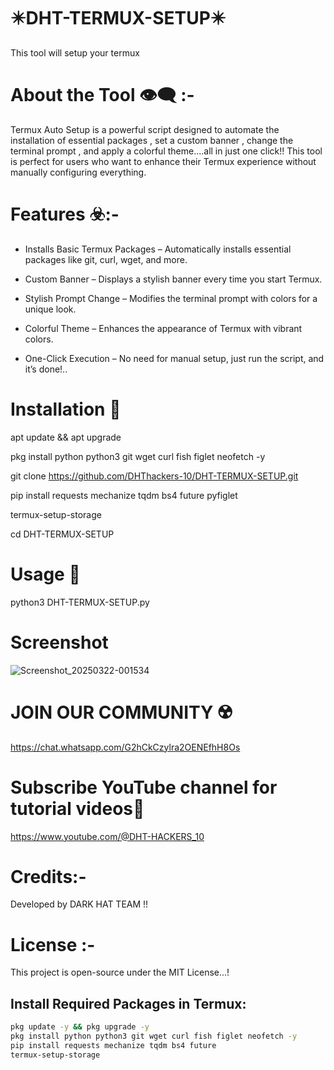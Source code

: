 # ✴️DHT-TERMUX-SETUP✴️
This tool will setup your termux 

# About the Tool 👁️‍🗨️ :-

Termux Auto Setup is a powerful script designed to automate the installation of essential packages , set a custom banner ,  change the terminal prompt , and apply a colorful theme....all in just one click!! This tool is perfect for users who want to enhance their Termux experience without manually configuring everything. 

# Features ☣️:-

* Installs Basic Termux Packages – Automatically installs essential packages like git, curl, wget, and more.

* Custom Banner – Displays a stylish banner every time you start Termux.

* Stylish Prompt Change – Modifies the terminal prompt with colors for a unique look.

* Colorful Theme – Enhances the appearance of Termux with vibrant colors.

* One-Click Execution – No need for manual setup, just run the script, and it’s done!..

# Installation 🔻

 apt update && apt upgrade

 pkg install python python3 git wget curl fish figlet neofetch -y

 git clone https://github.com/DHThackers-10/DHT-TERMUX-SETUP.git

 pip install requests mechanize tqdm bs4 future pyfiglet 

 termux-setup-storage

 cd DHT-TERMUX-SETUP 

# Usage 🔰

 python3 DHT-TERMUX-SETUP.py

# Screenshot

![Screenshot_20250322-001534](https://github.com/user-attachments/assets/a0f46c29-21da-47f6-809e-7f650f84c6d9)

# JOIN OUR COMMUNITY ☢️

https://chat.whatsapp.com/G2hCkCzylra2OENEfhH8Os

# Subscribe YouTube channel for tutorial videos🎦

https://www.youtube.com/@DHT-HACKERS_10

# Credits:-

Developed by DARK HAT TEAM !!

# License :-

This project is open-source under the MIT License...!

## Install Required Packages in Termux:
```sh
pkg update -y && pkg upgrade -y
pkg install python python3 git wget curl fish figlet neofetch -y
pip install requests mechanize tqdm bs4 future
termux-setup-storage
